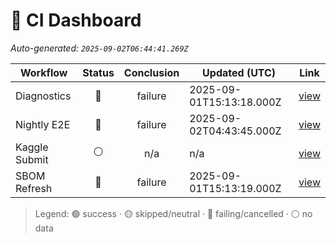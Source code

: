 # 🚦 CI Dashboard

_Auto-generated: `2025-09-02T06:44:41.269Z`_

| Workflow | Status | Conclusion | Updated (UTC) | Link |
|---|:---:|:---:|---|---|
| Diagnostics | 🔴 | failure | 2025-09-01T15:13:18.000Z | [view](https://github.com/bartytime4life/ArielSensorArray/actions/runs/17381525128) |
| Nightly E2E | 🔴 | failure | 2025-09-02T04:43:45.000Z | [view](https://github.com/bartytime4life/ArielSensorArray/actions/runs/17393470231) |
| Kaggle Submit | ⚪ | n/a | n/a | [view]( ) |
| SBOM Refresh | 🔴 | failure | 2025-09-01T15:13:19.000Z | [view](https://github.com/bartytime4life/ArielSensorArray/actions/runs/17381525677) |

> Legend: 🟢 success · 🟡 skipped/neutral · 🔴 failing/cancelled · ⚪ no data